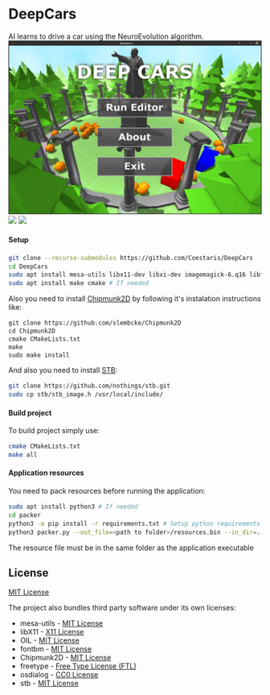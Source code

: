 # DeepCars

AI learns to drive a car using the NeuroEvolution algorithm.
![](https://raw.githubusercontent.com/Coestaris/DeepCars/master/screenshots/header.jpg)
![](https://raw.githubusercontent.com/Coestaris/DeepCars/master/screenshots/1.gif)
![](https://raw.githubusercontent.com/Coestaris/DeepCars/master/screenshots/2.gif)

#### Setup
```bash
git clone --recurse-submodules https://github.com/Coestaris/DeepCars
cd DeepCars
sudo apt install mesa-utils libx11-dev libxi-dev imagemagick-6.q16 libfreetype6-dev libgtk-3-dev
sudo apt install make cmake # If needed
```
Also you need to install [Chipmunk2D](https://github.com/slembcke/Chipmunk2D) by following it's instalation instructions like:
```
git clone https://github.com/slembcke/Chipmunk2D
cd Chipmunk2D
cmake CMakeLists.txt 
make 
sudo make install
```
And also you need to install [STB](https://github.com/nothings/stb):
```bash
git clone https://github.com/nothings/stb.git
sudo cp stb/stb_image.h /usr/local/include/
```
#### Build project
To build project simply use:
```bash
cmake CMakeLists.txt 
make all
```
#### Application resources
You need to pack resources before running the application:
```bash
sudo apt install python3 # If needed
cd packer
python3 -m pip install -r requirements.txt # Setup python requirements
python3 packer.py --out_file=<path to folder>/resources.bin --in_dir=../resources/
```
The resource file must be in the same folder as the application executable


## License

[MIT License](https://github.com/Coestaris/DeepCars/blob/master/LICENSE)

The project also bundles third party software under its own licenses:
 - mesa-utils - [MIT License](https://www.mesa3d.org/license.html)
 - libX11 - [X11 License](http://www.xfree86.org/3.3.6/COPYRIGHT2.html)
 - OIL - [MIT License](https://github.com/Coestaris/oil/blob/master/LICENSE)
 - fontbm - [MIT License](https://github.com/vladimirgamalyan/fontbm/blob/master/LICENSE)
 - Chipmunk2D - [MIT License](https://github.com/slembcke/Chipmunk2D/blob/master/LICENSE.txt)
 - freetype - [Free Type License (FTL)](https://git.savannah.gnu.org/cgit/freetype/freetype2.git/tree/docs/FTL.TXT)
 - osdialog - [CC0 License](https://github.com/AndrewBelt/osdialog/blob/master/LICENSE.txt)
 - stb - [MIT License](https://github.com/nothings/stb/blob/master/LICENSE)
